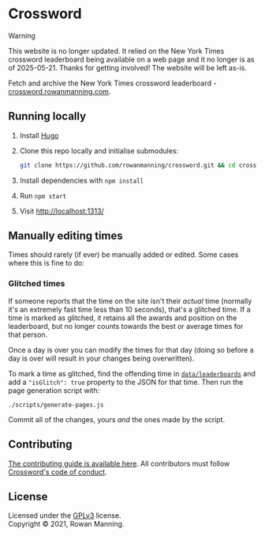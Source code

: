 
# Crossword

> [!WARNING]
> This website is no longer updated. It relied on the New York Times crossword leaderboard being available on a web page and it no longer is as of 2025-05-21. Thanks for getting involved! The website will be left as-is.

Fetch and archive the New York Times crossword leaderboard - [crossword.rowanmanning.com](https://crossword.rowanmanning.com/).


## Running locally

  1. Install [Hugo](https://gohugo.io/)

  2. Clone this repo locally and initialise submodules:

     ```bash
     git clone https://github.com/rowanmanning/crossword.git && cd crossword && submodule init && git submodule update
     ```

  3. Install dependencies with `npm install`

  4. Run `npm start`

  5. Visit [http://localhost:1313/](http://localhost:1313/)


## Manually editing times

Times should rarely (if ever) be manually added or edited. Some cases where this is fine to do:

### Glitched times

If someone reports that the time on the site isn't their _actual_ time (normally it's an extremely fast time less than 10 seconds), that's a glitched time. If a time is marked as glitched, it retains all the awards and position on the leaderboard, but no longer counts towards the best or average times for that person.

Once a day is over you can modify the times for that day (doing so before a day is over will result in your changes being overwritten).

To mark a time as glitched, find the offending time in [`data/leaderboards`](data/leaderboards) and add a `"isGlitch": true` property to the JSON for that time. Then run the page generation script with:

```
./scripts/generate-pages.js
```

Commit all of the changes, yours _and_ the ones made by the script.


## Contributing

[The contributing guide is available here](docs/contributing.md). All contributors must follow [Crossword's code of conduct](docs/code_of_conduct.md).


## License

Licensed under the [GPLv3](LICENSE.md) license.<br/>
Copyright &copy; 2021, Rowan Manning.
